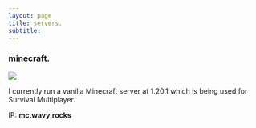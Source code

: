 ```yaml
---
layout: page
title: servers.
subtitle: 
---
```


### minecraft.
![](https://fs-prod-cdn.nintendo-europe.com/media/images/10_share_images/games_15/nintendo_switch_4/H2x1_NSwitch_Minecraft.jpg)

I currently run a vanilla Minecraft server at 1.20.1 which is being used for Survival Multiplayer.

IP: **mc.wavy.rocks**

